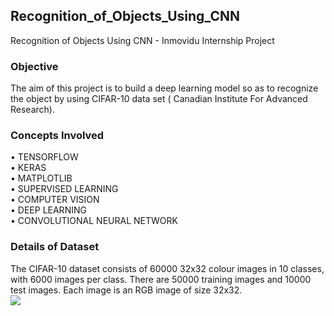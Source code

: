 ## Recognition_of_Objects_Using_CNN
Recognition of Objects Using CNN - Inmovidu Internship Project


### Objective
The aim of this project is to build  a deep learning model so as to recognize the object by using CIFAR-10 data set ( Canadian Institute For Advanced Research).


### Concepts Involved
• TENSORFLOW </br>
• KERAS </br>
• MATPLOTLIB </br>
• SUPERVISED LEARNING </br>
• COMPUTER VISION </br>
• DEEP LEARNING </br>
• CONVOLUTIONAL NEURAL NETWORK</br>


### Details of Dataset
The CIFAR-10 dataset consists of 60000 32x32 colour images in 10 classes, with 6000 images per class. There are 50000 training images and 10000 test images. Each image is an RGB image of size 32x32. </br>
<img src="https://user-images.githubusercontent.com/96647191/147388170-1187332a-eb54-4b7f-8304-0bc83260acbc.png">
